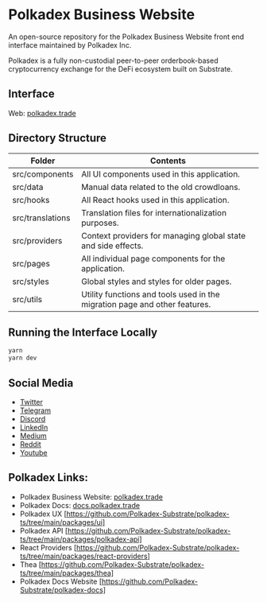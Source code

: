 # Polkadex Business Website

An open-source repository for the Polkadex Business Website front end interface maintained by Polkadex Inc.

Polkadex is a fully non-custodial peer-to-peer orderbook-based cryptocurrency exchange for the DeFi ecosystem built on Substrate.

## Interface

Web: [polkadex.trade](https://polkadex.trade)

## Directory Structure

| Folder           | Contents                                                                   |
| ---------------- | -------------------------------------------------------------------------- |
| src/components   | All UI components used in this application.                                |
| src/data         | Manual data related to the old crowdloans.                                 |
| src/hooks        | All React hooks used in this application.                                  |
| src/translations | Translation files for internationalization purposes.                       |
| src/providers    | Context providers for managing global state and side effects.              |
| src/pages        | All individual page components for the application.                        |
| src/styles       | Global styles and styles for older pages.                                  |
| src/utils        | Utility functions and tools used in the migration page and other features. |

## Running the Interface Locally

```bash
yarn
yarn dev
```

## Social Media

- [Twitter](https://twitter.com/polkadex)
- [Telegram](https://t.me/Polkadex)
- [Discord](https://discord.com/invite/Uvua83QAzk)
- [LinkedIn](https://www.linkedin.com/company/69690544)
- [Medium](https://polkadex.medium.com/)
- [Reddit](https://www.reddit.com/r/polkadex)
- [Youtube](https://www.youtube.com/channel/UC6fXRDT4lLKlXG3gP0PP06Q)

## Polkadex Links:

- Polkadex Business Website: [polkadex.trade](https://polkadex.trade)
- Polkadex Docs: [docs.polkadex.trade](https://docs.polkadex.trade)
- Polkadex UX [https://github.com/Polkadex-Substrate/polkadex-ts/tree/main/packages/ui]
- Polkadex API [https://github.com/Polkadex-Substrate/polkadex-ts/tree/main/packages/polkadex-api]
- React Providers [https://github.com/Polkadex-Substrate/polkadex-ts/tree/main/packages/react-providers]
- Thea [https://github.com/Polkadex-Substrate/polkadex-ts/tree/main/packages/thea]
- Polkadex Docs Website [https://github.com/Polkadex-Substrate/polkadex-docs]
